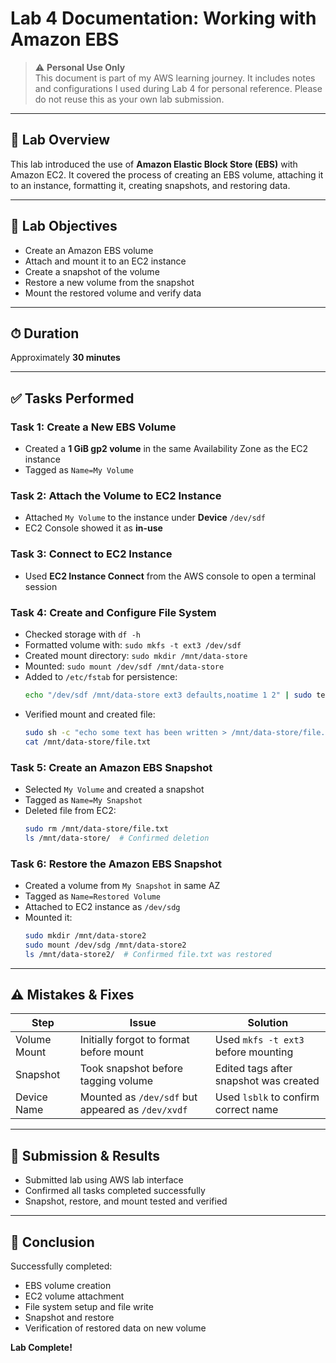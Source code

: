 
# Lab 4 Documentation: Working with Amazon EBS

> ⚠️ **Personal Use Only**  
> This document is part of my AWS learning journey. It includes notes and configurations I used during Lab 4 for personal reference. Please do not reuse this as your own lab submission.

---

## 📅 Lab Overview
This lab introduced the use of **Amazon Elastic Block Store (EBS)** with Amazon EC2. It covered the process of creating an EBS volume, attaching it to an instance, formatting it, creating snapshots, and restoring data.

---

## 📌 Lab Objectives
- Create an Amazon EBS volume
- Attach and mount it to an EC2 instance
- Create a snapshot of the volume
- Restore a new volume from the snapshot
- Mount the restored volume and verify data

---

## ⏱ Duration
Approximately **30 minutes**

---

## ✅ Tasks Performed

### Task 1: Create a New EBS Volume
- Created a **1 GiB gp2 volume** in the same Availability Zone as the EC2 instance
- Tagged as `Name=My Volume`

### Task 2: Attach the Volume to EC2 Instance
- Attached `My Volume` to the instance under **Device** `/dev/sdf`
- EC2 Console showed it as **in-use**

### Task 3: Connect to EC2 Instance
- Used **EC2 Instance Connect** from the AWS console to open a terminal session

### Task 4: Create and Configure File System
- Checked storage with `df -h`
- Formatted volume with: `sudo mkfs -t ext3 /dev/sdf`
- Created mount directory: `sudo mkdir /mnt/data-store`
- Mounted: `sudo mount /dev/sdf /mnt/data-store`
- Added to `/etc/fstab` for persistence:
  ```bash
  echo "/dev/sdf /mnt/data-store ext3 defaults,noatime 1 2" | sudo tee -a /etc/fstab
  ```
- Verified mount and created file:
  ```bash
  sudo sh -c "echo some text has been written > /mnt/data-store/file.txt"
  cat /mnt/data-store/file.txt
  ```

### Task 5: Create an Amazon EBS Snapshot
- Selected `My Volume` and created a snapshot
- Tagged as `Name=My Snapshot`
- Deleted file from EC2:
  ```bash
  sudo rm /mnt/data-store/file.txt
  ls /mnt/data-store/  # Confirmed deletion
  ```

### Task 6: Restore the Amazon EBS Snapshot
- Created a volume from `My Snapshot` in same AZ
- Tagged as `Name=Restored Volume`
- Attached to EC2 instance as `/dev/sdg`
- Mounted it:
  ```bash
  sudo mkdir /mnt/data-store2
  sudo mount /dev/sdg /mnt/data-store2
  ls /mnt/data-store2/  # Confirmed file.txt was restored
  ```

---

## ⚠️ Mistakes & Fixes

| Step         | Issue                                     | Solution                                           |
|--------------|--------------------------------------------|----------------------------------------------------|
| Volume Mount | Initially forgot to format before mount   | Used `mkfs -t ext3` before mounting                |
| Snapshot     | Took snapshot before tagging volume       | Edited tags after snapshot was created             |
| Device Name  | Mounted as `/dev/sdf` but appeared as `/dev/xvdf` | Used `lsblk` to confirm correct name          |

---

## 📝 Submission & Results
- Submitted lab using AWS lab interface
- Confirmed all tasks completed successfully
- Snapshot, restore, and mount tested and verified

---

## 🎉 Conclusion
Successfully completed:
- EBS volume creation
- EC2 volume attachment
- File system setup and file write
- Snapshot and restore
- Verification of restored data on new volume

**Lab Complete!**

